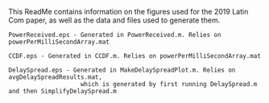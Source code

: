 This ReadMe contains information on the figures used for the 2019 Latin Com 
paper, as well as the data and files used to generate them.

    PowerReceived.eps - Generated in PowerReceived.m. Relies on powerPerMilliSecondArray.mat

    CCDF.eps - Generated in CCDF.m. Relies on powerPerMilliSecondArray.mat

    DelaySpread.eps - Generated in MakeDelaySpreadPlot.m. Relies on avgDelaySpreadResults.mat, 
                        which is generated by first running DelaySpread.m and then SimplifyDelaySpread.m